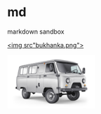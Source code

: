 # md
markdown sandbox

[<img src"bukhanka.png">](https:google.com)

[<img src="https://raw.githubusercontent.com/nkoster/bulkmailer/master/message/images/bukhanka.png" alt="UAZ Bukhanka" width="200"/>](http://google.com/)

